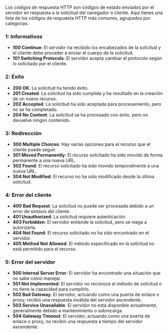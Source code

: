 Los códigos de respuesta HTTP son códigos de estado enviados por el servidor en respuesta a la solicitud del navegador o cliente. Aquí tienes una lista de los códigos de respuesta HTTP más comunes, agrupados por categorías:

### 1: Informativos
- **100 Continue**: El servidor ha recibido los encabezados de la solicitud y el cliente debe proceder a enviar el cuerpo de la solicitud.
- **101 Switching Protocols**: El servidor acepta cambiar el protocolo según lo solicitado por el cliente.

### 2: Éxito
- **200 OK**: La solicitud ha tenido éxito.
- **201 Created**: La solicitud ha sido cumplida y ha resultado en la creación de un nuevo recurso.
- **202 Accepted**: La solicitud ha sido aceptada para procesamiento, pero no se ha completado.
- **204 No Content**: La solicitud se ha procesado con éxito, pero no devuelve ningún contenido.

### 3: Redirección
- **300 Multiple Choices**: Hay varias opciones para el recurso que el cliente puede seguir.
- **301 Moved Permanently**: El recurso solicitado ha sido movido de forma permanente a una nueva URL.
- **302 Found**: El recurso solicitado ha sido movido temporalmente a una nueva URL.
- **304 Not Modified**: El recurso no ha sido modificado desde la última solicitud.

### 4: Error del cliente
- **400 Bad Request**: La solicitud no puede ser procesada debido a un error de sintaxis del cliente.
- **401 Unauthorized**: La solicitud requiere autenticación.
- **403 Forbidden**: El servidor entiende la solicitud, pero se niega a autorizarla.
- **404 Not Found**: El recurso solicitado no ha sido encontrado en el servidor.
- **405 Method Not Allowed**: El método especificado en la solicitud no está permitido para el recurso.

### 5: Error del servidor
- **500 Internal Server Error**: El servidor ha encontrado una situación que no sabe cómo manejar.
- **501 Not Implemented**: El servidor no reconoce el método de solicitud o no tiene la capacidad para cumplirlo.
- **502 Bad Gateway**: El servidor, actuando como una puerta de enlace o proxy, recibió una respuesta inválida del servidor ascendente.
- **503 Service Unavailable**: El servidor no está disponible actualmente, generalmente debido a mantenimiento o sobrecarga.
- **504 Gateway Timeout**: El servidor, actuando como una puerta de enlace o proxy, no recibió una respuesta a tiempo del servidor ascendente.